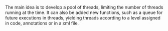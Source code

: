 The main idea is to develop a pool of threads, limiting the number of threads running at the time.
It can also be added new functions, such as a queue for future executions in threads, yielding threads according to a level assigned in code, annotations or in a xml file.